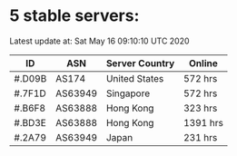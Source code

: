 # 5 stable servers:

Latest update at: Sat May 16 09:10:10 UTC 2020

| ID | ASN | Server Country | Online |
| -- | --- | -------------- | ------ |
| #.D09B | AS174 | United States | 572 hrs |
| #.7F1D | AS63949 | Singapore | 572 hrs |
| #.B6F8 | AS63888 | Hong Kong | 323 hrs |
| #.BD3E | AS63888 | Hong Kong | 1391 hrs |
| #.2A79 | AS63949 | Japan | 231 hrs |

